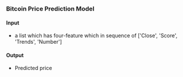 ### Bitcoin Price Prediction Model

#### Input
* a list which has four-feature  which in sequence of ['Close', 'Score', 'Trends', 'Number']

#### Output
* Predicted price
